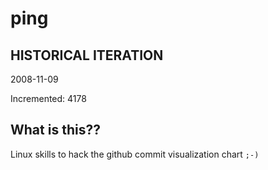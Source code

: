 # ping

## HISTORICAL ITERATION
2008-11-09

Incremented: 4178

## What is this?? 
Linux skills to hack the github commit visualization chart `;-)`
